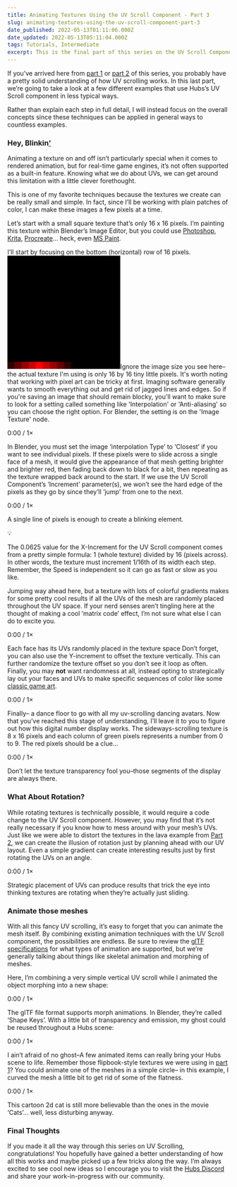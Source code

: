 ```yaml
---
title: Animating Textures Using the UV Scroll Component - Part 3
slug: animating-textures-using-the-uv-scroll-component-part-3
date_published: 2022-05-13T01:11:06.000Z
date_updated: 2022-05-13T05:11:04.000Z
tags: Tutorials, Intermediate
excerpt: This is the final part of this series on the UV Scroll Component. These examples are meant to inspire you to make your Hubs scenes even better.
---
```


If you’ve arrived here from [part 1](__GHOST_URL__/animating-textures-with-the-uv-scroll-component-pt1/) or [part 2](__GHOST_URL__/animating-textures-using-the-uv-scroll-component-part-2/) of this series, you probably have a pretty solid understanding of how UV scrolling works. In this last part, we’re going to take a look at a few different examples that use Hubs’s UV Scroll component in less typical ways.

Rather than explain each step in full detail, I will instead focus on the overall concepts since these techniques can be applied in general ways to countless examples.

### Hey, Blinkin['](https://www.youtube.com/watch?v=wJcuYKyHEgs)

Animating a texture on and off isn’t particularly special when it comes to rendered animation, but for real-time game engines, it’s not often supported as a built-in feature. Knowing what we do about UVs, we can get around this limitation with a little clever forethought.

This is one of my favorite techniques because the textures we create can be really small and simple. In fact, since I’ll be working with plain patches of color, I can make these images a few pixels at a time.

Let’s start with a small square texture that’s only 16 x 16 pixels. I’m painting this texture within Blender’s Image Editor, but you could use [Photoshop](https://www.adobe.com/products/photoshop.html), [Krita](https://krita.org/en/), [Procreate](https://procreate.art/)… heck, even [MS Paint](https://support.microsoft.com/en-us/windows/get-microsoft-paint-a6b9578c-ed1c-5b09-0699-4ed8115f9aa9).

I’ll start by focusing on the bottom (horizontal) row of 16 pixels.
![Close-up view of a small, 16 by 16 pixel texture consisting of a row of red pixels with varying brightness.](./content/images/2022/03/SingleRowPixel_Illustrated.png)Ignore the image size you see here– the actual texture I'm using is only 16 by 16 tiny little pixels.
It's worth noting that working with pixel art can be tricky at first. Imaging software generally wants to smooth everything out and get rid of jagged lines and edges. So if you're saving an image that should remain blocky, you'll want to make sure to look for a setting called something like 'Interpolation' or 'Anti-aliasing' so you can choose the right option. For Blender, the setting is on the 'Image Texture' node.

0:00
/
1&#215;

In Blender, you must set the image ‘interpolation Type’ to ‘Closest’ if you want to see individual pixels.
If these pixels were to slide across a single face of a mesh, it would give the appearance of that mesh getting brighter and brighter red, then fading back down to black for a bit, then repeating as the texture wrapped back around to the start. If we use the UV Scroll Component’s ‘Increment’ parameter(s), we won’t see the hard edge of the pixels as they go by since they’ll ‘jump’ from one to the next.

0:00
/
1&#215;

A single line of pixels is enough to create a blinking element.

💡

The 0.0625 value for the X-Increment for the UV Scroll component comes from a pretty simple formula:
1 (whole texture) divided by 16 (pixels across). In other words, the texture must increment 1/16th of its width each step. Remember, the Speed is independent so it can go as fast or slow as you like.

Jumping way ahead here, but a texture with lots of colorful gradients makes for some pretty cool results if all the UVs of the mesh are randomly placed throughout the UV space. If your nerd senses aren’t tingling here at the thought of making a cool ‘matrix code’ effect, I’m not sure what else I can do to excite you.

0:00
/
1&#215;

Each face has its UVs randomly placed in the texture space
Don’t forget, you can also use the Y-increment to offset the texture vertically. This can further randomize the texture offset so you don’t see it loop as often. Finally, you may **not** want randomness at all, instead opting to strategically lay out your faces and UVs to make specific sequences of color like some [classic game art](http://www.effectgames.com/demos/canvascycle/).

0:00
/
1&#215;

Finally– a dance floor to go with all my uv-scrolling dancing avatars.
Now that you’ve reached this stage of understanding, I’ll leave it to you to figure out how this digital number display works. The sideways-scrolling texture is 8 x 16 pixels and each column of green pixels represents a number from 0 to 9. The red pixels should be a clue…

0:00
/
1&#215;

Don’t let the texture transparency fool you–those segments of the display are always there.

### What About Rotation?

While rotating textures is technically possible, it would require a code change to the UV Scroll component. However, you may find that it’s not really necessary if you know how to mess around with your mesh’s UVs. Just like we were able to distort the textures in the lava example from [Part 2](__GHOST_URL__/animating-textures-using-the-uv-scroll-component-part-2/), we can create the illusion of rotation just by planning ahead with our UV layout. Even a simple gradient can create interesting results just by first rotating the UVs on an angle.

0:00
/
1&#215;

Strategic placement of UVs can produce results that trick the eye into thinking textures are rotating when they’re actually just sliding.

### Animate those meshes

With all this fancy UV scrolling, it’s easy to forget that you can animate the mesh itself. By combining existing animation techniques with the UV Scroll component, the possibilities are endless. Be sure to review the [glTF specifications](https://www.khronos.org/registry/glTF/specs/2.0/glTF-2.0.html#animations) for what types of animation are supported, but we’re generally talking about things like skeletal animation and morphing of meshes.

Here, I’m combining a very simple vertical UV scroll while I animated the object morphing into a new shape:

0:00
/
1&#215;

The glTF file format supports morph animations. In Blender, they’re called ‘Shape Keys’.
With a little bit of transparency and emission, my ghost could be reused throughout a Hubs scene:

0:00
/
1&#215;

I ain’t afraid of no ghost–A few animated items can really bring your Hubs scene to life.
Remember those flipbook-style textures we were using in [part 1](__GHOST_URL__/animating-textures-with-the-uv-scroll-component-pt1/)? You could animate one of the meshes in a simple circle– in this example, I curved the mesh a little bit to get rid of some of the flatness.

0:00
/
1&#215;

This cartoon 2d cat is still more believable than the ones in the movie ‘Cats’... well, less disturbing anyway.

### Final Thoughts

If you made it all the way through this series on UV Scrolling, congratulations! You hopefully have gained a better understanding of how all this works and maybe picked up a few tricks along the way. I’m always excited to see cool new ideas so I encourage you to visit the [Hubs Discord](https://discord.com/invite/dFJncWwHun) and share your work-in-progress with our community.
